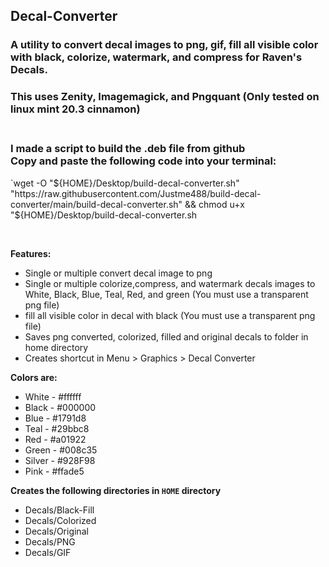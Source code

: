 ## Decal-Converter<br />
### A utility to convert decal images to png, gif, fill all visible color with black, colorize, watermark, and compress for Raven's Decals.<br />
### This uses Zenity, Imagemagick, and Pngquant (Only tested on linux mint 20.3 cinnamon)<br /><br />

### I made a script to build the .deb file from github<br />Copy and paste the following code into your terminal:<br />

`wget -O "${HOME}/Desktop/build-decal-converter.sh" "https://raw.githubusercontent.com/Justme488/build-decal-converter/main/build-decal-converter.sh" && chmod u+x "${HOME}/Desktop/build-decal-converter.sh

<br />


**Features:**<br />
+ Single or multiple convert decal image to png<br />
+ Single or multiple colorize,compress, and watermark decals images to White, Black, Blue, Teal, Red, and green (You must use a transparent png file)<br />
+ fill all visible color in decal with black (You must use a transparent png file)<br /> 
+ Saves png converted, colorized, filled and original decals to folder in home directory<br />
+ Creates shortcut in Menu > Graphics > Decal Converter<br />

**Colors are:**<br />
- White - #ffffff<br />
- Black - #000000<br />
- Blue - #1791d8<br />
- Teal - #29bbc8<br />
- Red - #a01922<br />
- Green - #008c35<br />
- Silver - #928F98<br />
- Pink - #ffade5<br />

**Creates the following directories in `HOME` directory**<br />
+ Decals/Black-Fill<br />
+ Decals/Colorized<br />
+ Decals/Original<br />
+ Decals/PNG<br />
+ Decals/GIF<br /><br />
